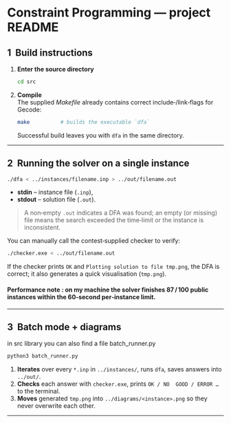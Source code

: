 # Constraint Programming — project README

## 1  Build instructions

1. **Enter the source directory**
   ```bash
   cd src
   ```
2. **Compile**  
   The supplied *Makefile* already contains correct include‑/link‑flags for Gecode:
   ```bash
   make          # builds the executable `dfa`
   ```
   Successful build leaves you with `dfa` in the same directory.

---

## 2  Running the solver on a single instance

```bash
./dfa < ../instances/filename.inp > ../out/filename.out
```
* **stdin**  – instance file (`.inp`),
* **stdout** – solution file (`.out`).

> A non‑empty `.out` indicates a DFA was found; an empty (or missing) file means the search exceeded the time‑limit or the instance is inconsistent.

You can manually call the contest‑supplied checker to verify:
```bash
./checker.exe < ../out/filename.out
```
If the checker prints `OK` and `Plotting solution to file tmp.png`, the DFA is correct; it also generates a quick visualisation (`tmp.png`).


#### Performance note : on my machine the solver finishes 87 / 100 public instances within the 60‑second per‑instance limit.
---

## 3  Batch mode + diagrams

in src library you can also find a file batch_runner.py 

```bash
python3 batch_runner.py
```

1. **Iterates** over every `*.inp` in `../instances/`, runs `dfa`, saves answers into `../out/`.
2. **Checks** each answer with `checker.exe`, prints `OK / NO  GOOD / ERROR …` to the terminal.
3. **Moves** generated `tmp.png` into `../diagrams/<instance>.png` so they never overwrite each other.

---

